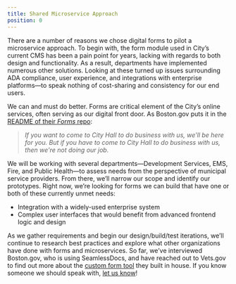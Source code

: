 ```yaml
---
title: Shared Microservice Approach
position: 0
---
```


There are a number of reasons we chose digital forms to pilot a microservice approach. To begin with, the form module used in City’s current CMS has been a pain point for years, lacking with regards to both design and functionality. As a result, departments have implemented numerous other solutions. Looking at these turned up issues surrounding ADA compliance, user experience, and integrations with enterprise platforms—to speak nothing of cost-sharing and consistency for our end users.

We can and must do better. Forms are critical element of the City’s online services, often serving as our digital front door. As Boston.gov puts it in the [README of their *Forms* repo](https://github.com/CityOfBoston/Forms/):

>*If you want to come to City Hall to do business with us, we'll be here for you.*
*But if you have to come to City Hall to do business with us, then we're not doing our job.*

We will be working with several departments—Development Services, EMS, Fire, and Public Health—to assess needs from the perspective of municipal service providers. From there, we’ll narrow our scope and identify our prototypes. Right now, we’re looking for forms we can build that have one or both of these currently unmet needs:

* Integration with a widely-used enterprise system
* Complex user interfaces that would benefit from advanced frontend logic and design  

As we gather requirements and begin our design/build/test iterations, we’ll continue to research best practices and explore what other organizations have done with forms and microservices. So far, we’ve interviewed Boston.gov, who is using SeamlessDocs, and have reached out to Vets.gov to find out more about the [custom form tool](https://medium.com/the-u-s-digital-service/building-forms-faster-on-vets-gov-d8619f4e9db) they built in house. If you know someone we should speak with, [let us know](mailto:amenity.applewhite@austintexas.gov)!
